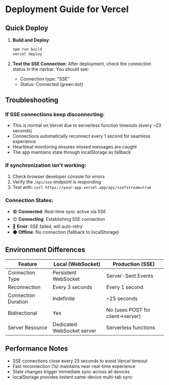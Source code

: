 # Deployment Guide for Vercel

## Quick Deploy

1. **Build and Deploy**:
   ```bash
   npm run build
   vercel deploy
   ```

2. **Test the SSE Connection**:
   After deployment, check the connection status in the navbar. You should see:
   - Connection type: "SSE" 
   - Status: Connected (green dot)

## Troubleshooting

### If SSE connections keep disconnecting:
- This is normal on Vercel due to serverless function timeouts (every ~23 seconds)
- Connections automatically reconnect every 1 second for seamless experience
- Heartbeat monitoring ensures missed messages are caught
- The app maintains state through localStorage as fallback

### If synchronization isn't working:
1. Check browser developer console for errors
2. Verify the `/api/sse` endpoint is responding
3. Test with: `curl https://your-app.vercel.app/api/sse?stream=true`

### Connection States:
- 🟢 **Connected**: Real-time sync active via SSE
- 🟡 **Connecting**: Establishing SSE connection
- 🔴 **Error**: SSE failed, will auto-retry
- ⚫ **Offline**: No connection (fallback to localStorage)

## Environment Differences

| Feature | Local (WebSocket) | Production (SSE) |
|---------|------------------|------------------|
| Connection Type | Persistent WebSocket | Server-Sent Events |
| Reconnection | Every 3 seconds | Every 1 second |
| Connection Duration | Indefinite | ~25 seconds |
| Bidirectional | Yes | No (uses POST for client→server) |
| Server Resource | Dedicated WebSocket server | Serverless functions |

## Performance Notes

- SSE connections close every 25 seconds to avoid Vercel timeout
- Fast reconnection (1s) maintains near-real-time experience
- State changes trigger immediate sync across all devices
- localStorage provides instant same-device multi-tab sync